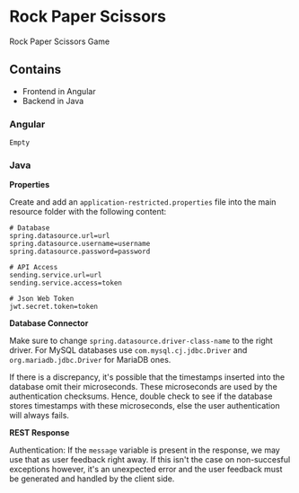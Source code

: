 # Rock Paper Scissors
Rock Paper Scissors Game

## Contains

- Frontend in Angular
- Backend in Java

### Angular

`Empty`

### Java

**Properties**

Create and add an `application-restricted.properties` file into the main resource folder with the following content:

```
# Database
spring.datasource.url=url
spring.datasource.username=username
spring.datasource.password=password

# API Access
sending.service.url=url
sending.service.access=token

# Json Web Token
jwt.secret.token=token
```

**Database Connector**

Make sure to change `spring.datasource.driver-class-name` to the right driver. For MySQL databases use `com.mysql.cj.jdbc.Driver` and `org.mariadb.jdbc.Driver` for MariaDB ones.

If there is a discrepancy, it's possible that the timestamps inserted into the database omit their microseconds. These microseconds are used by the authentication checksums. Hence, double check to see if the database stores timestamps with these microseconds, else the user authentication will always fails.

**REST Response**

Authentication: If the `message` variable is present in the response, we may use that as user feedback right away. If this isn't the case on non-succesful exceptions however, it's an unexpected error and the user feedback must be generated and handled by the client side.